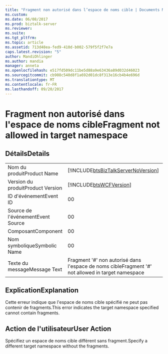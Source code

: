 ```yaml
---
title: "Fragment non autorisé dans l’espace de noms cible | Documents Microsoft"
ms.custom: 
ms.date: 06/08/2017
ms.prod: biztalk-server
ms.reviewer: 
ms.suite: 
ms.tgt_pltfrm: 
ms.topic: article
ms.assetid: 713d48ea-fed9-410d-b002-579f5f2f7e7a
caps.latest.revision: "5"
author: MandiOhlinger
ms.author: mandia
manager: anneta
ms.openlocfilehash: e517fd509dc11be5d88a9e63436a89d032d46023
ms.sourcegitcommit: cb908c540d8f1a692d01dc8f313e16cb4b4e696d
ms.translationtype: MT
ms.contentlocale: fr-FR
ms.lasthandoff: 09/20/2017
---
```

# <a name="fragment-not-allowed-in-target-namespace"></a><span data-ttu-id="b37ad-102">Fragment non autorisé dans l'espace de noms cible</span><span class="sxs-lookup"><span data-stu-id="b37ad-102">Fragment not allowed in target namespace</span></span>
## <a name="details"></a><span data-ttu-id="b37ad-103">Détails</span><span class="sxs-lookup"><span data-stu-id="b37ad-103">Details</span></span>  
  
|||  
|-|-|  
|<span data-ttu-id="b37ad-104">Nom du produit</span><span class="sxs-lookup"><span data-stu-id="b37ad-104">Product Name</span></span>|[!INCLUDE[btsBizTalkServerNoVersion](../includes/btsbiztalkservernoversion-md.md)]|  
|<span data-ttu-id="b37ad-105">Version du produit</span><span class="sxs-lookup"><span data-stu-id="b37ad-105">Product Version</span></span>|[!INCLUDE[btsWCFVersion](../includes/btswcfversion-md.md)]|  
|<span data-ttu-id="b37ad-106">ID d'événement</span><span class="sxs-lookup"><span data-stu-id="b37ad-106">Event ID</span></span>|<span data-ttu-id="b37ad-107">0</span><span class="sxs-lookup"><span data-stu-id="b37ad-107">0</span></span>|  
|<span data-ttu-id="b37ad-108">Source de l'événement</span><span class="sxs-lookup"><span data-stu-id="b37ad-108">Event Source</span></span>|<span data-ttu-id="b37ad-109">0</span><span class="sxs-lookup"><span data-stu-id="b37ad-109">0</span></span>|  
|<span data-ttu-id="b37ad-110">Composant</span><span class="sxs-lookup"><span data-stu-id="b37ad-110">Component</span></span>|<span data-ttu-id="b37ad-111">0</span><span class="sxs-lookup"><span data-stu-id="b37ad-111">0</span></span>|  
|<span data-ttu-id="b37ad-112">Nom symbolique</span><span class="sxs-lookup"><span data-stu-id="b37ad-112">Symbolic Name</span></span>|<span data-ttu-id="b37ad-113">0</span><span class="sxs-lookup"><span data-stu-id="b37ad-113">0</span></span>|  
|<span data-ttu-id="b37ad-114">Texte du message</span><span class="sxs-lookup"><span data-stu-id="b37ad-114">Message Text</span></span>|<span data-ttu-id="b37ad-115">Fragment '#' non autorisé dans l'espace de noms cible</span><span class="sxs-lookup"><span data-stu-id="b37ad-115">Fragment '#' not allowed in target namespace</span></span>|  
  
## <a name="explanation"></a><span data-ttu-id="b37ad-116">Explication</span><span class="sxs-lookup"><span data-stu-id="b37ad-116">Explanation</span></span>  
 <span data-ttu-id="b37ad-117">Cette erreur indique que l'espace de noms cible spécifié ne peut pas contenir de fragments.</span><span class="sxs-lookup"><span data-stu-id="b37ad-117">This error indicates the target namespace specified cannot contain fragments.</span></span>  
  
## <a name="user-action"></a><span data-ttu-id="b37ad-118">Action de l'utilisateur</span><span class="sxs-lookup"><span data-stu-id="b37ad-118">User Action</span></span>  
 <span data-ttu-id="b37ad-119">Spécifiez un espace de noms cible différent sans fragment.</span><span class="sxs-lookup"><span data-stu-id="b37ad-119">Specify a different target namespace without the fragments.</span></span>